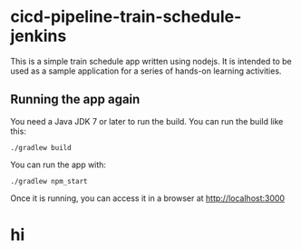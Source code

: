 # cicd-pipeline-train-schedule-jenkins

This is a simple train schedule app written using nodejs. It is intended to be used as a sample application for a series of hands-on learning activities.

## Running the app again

You need a Java JDK 7 or later to run the build. You can run the build like this:

    ./gradlew build

You can run the app with:

    ./gradlew npm_start

Once it is running, you can access it in a browser at [http://localhost:3000](http://localhost:3000)
# hi
